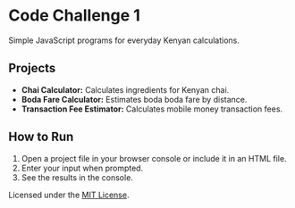 # Code Challenge 1

Simple JavaScript programs for everyday Kenyan calculations.

## Projects

- **Chai Calculator:** Calculates ingredients for Kenyan chai.  
- **Boda Fare Calculator:** Estimates boda boda fare by distance.  
- **Transaction Fee Estimator:** Calculates mobile money transaction fees.

## How to Run

1. Open a project file in your browser console or include it in an HTML file.
2. Enter your input when prompted.
3. See the results in the console.



Licensed under the [MIT License](LICENSE).